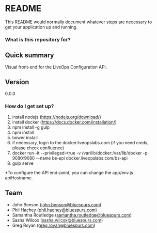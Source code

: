 # README #

This README would normally document whatever steps are necessary to get your application up and running.

### What is this repository for? ###

## Quick summary ##
Visual front-end for the LiveOps Configuration API.

## Version ##
0.0.0

### How do I get set up? ###

1. install nodejs (https://nodejs.org/download/)
1. install docker (https://docs.docker.com/installation/)
1. npm install -g gulp
1. npm install
1. bower install
1. if necessary, login to the docker.liveopslabs.com (if you need creds, please check confluence)
1. docker run -it --privileged=true -v /var/lib/docker:/var/lib/docker -p 9080:9080 --name bs-api docker.liveopslabs.com/bs-api
1. gulp serve

*To configure the API end-point, you can change the app/env.js apiHostname.

## Team ##
* John Benson (john.benson@bluespurs.com)
* Phil Hachey (phil.hachey@bluespurs.com)
* Samantha Routledge (samantha.routledge@bluespurs.com)
* Sasha Wilcox (sasha.wilcox@bluespurs.com)
* Greg Royan (greg.royan@bluespurs.com)